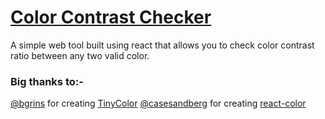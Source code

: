# [Color Contrast Checker](https://zarhasan.github.io/color-contrast-checker/)

A simple web tool built using react that allows you to check color contrast ratio between any two valid color.

### Big thanks to:-

[@bgrins](https://github.com/bgrins) for creating [TinyColor](https://github.com/bgrins/TinyColor)
[@casesandberg](https://github.com/casesandberg) for creating [react-color](https://github.com/casesandberg/react-color)
